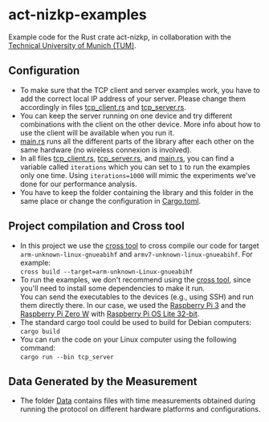 # act-nizkp-examples
Example code for the Rust crate act-nizkp, in collaboration with the [Technical University of Munich (TUM)](https://www.tum.de/en/).

## Configuration
* To make sure that the TCP client and server examples work, you have to add the correct local IP address of your server. Please change them accordingly in files [tcp_client.rs](https://gitlabci.exxeta.com/firas.hamila/schnorr-nizk-examples/-/blob/master/src/tcp_client.rshttps://github.com/tum-esi/act-nizkp/blob/main/examples/src/tcp_client.rs) and [tcp_server.rs](https://gitlabci.exxeta.com/firas.hamila/schnorr-nizk-examples/-/blob/master/src/tcp_server.rshttps://github.com/tum-esi/act-nizkp/blob/main/examples/src/tcp_server.rs).
* You can keep the server running on one device and try different combinations with the client on the other device. More info about how to use the client will be available when you run it.
* [main.rs](https://github.com/tum-esi/act-nizkp/blob/main/examples/src/main.rs) runs all the different parts of the library after each other on the same hardware (no wireless connexion is involved).
* In all files [tcp_client.rs](https://gitlabci.exxeta.com/firas.hamila/schnorr-nizk-examples/-/blob/master/src/tcp_client.rshttps://github.com/tum-esi/act-nizkp/blob/main/examples/src/tcp_client.rs), [tcp_server.rs](https://gitlabci.exxeta.com/firas.hamila/schnorr-nizk-examples/-/blob/master/src/tcp_server.rshttps://github.com/tum-esi/act-nizkp/blob/main/examples/src/tcp_server.rs), and [main.rs](https://github.com/tum-esi/act-nizkp/blob/main/examples/src/main.rs), you can find a variable called `iterations` which you can set to `1` to run the examples only one time. Using `iterations=1000` will mimic the experiments we've done for our performance analysis.
* You have to keep the folder containing the library and this folder in the same place or change the configuration in [Cargo.toml](https://github.com/tum-esi/act-nizkp/blob/main/examples/Cargo.toml).

## Project compilation and Cross tool
* In this project we use the [cross tool](https://github.com/cross-rs/cross) to cross compile our code for target `arm-unknown-linux-gnueabihf` and `armv7-unknown-linux-gnueabihf`. For example:\
`cross build --target=arm-unknown-Linux-gnueabihf`
* To run the examples, we don't recommend using the [cross tool](https://github.com/cross-rs/cross), since you'll need to install some dependencies to make it run.\
You can send the executables to the devices (e.g., using SSH) and run them directly there. In our case, we used the [Raspberry Pi 3](https://www.raspberrypi.com/products/raspberry-pi-3-model-b-plus/) and the [Raspberry Pi Zero W](https://www.raspberrypi.com/products/raspberry-pi-zero-w/) with [Raspberry Pi OS Lite 32-bit](https://www.raspberrypi.com/software/operating-systems/).
* The standard cargo tool could be used to build for Debian computers:\
`cargo build`
* You can run the code on your Linux computer using the following command:\
`cargo run --bin tcp_server`
## Data Generated by the Measurement
* The folder [Data](https://gitlabci.exxeta.com/firas.hamila/schnorr-nizk-examples/-/blob/master/src/tcp_client.rshttps://github.com/tum-esi/act-nizkp/blob/main/examples/Data) contains files with time measurements obtained during running the protocol on different hardware platforms and configurations. 
